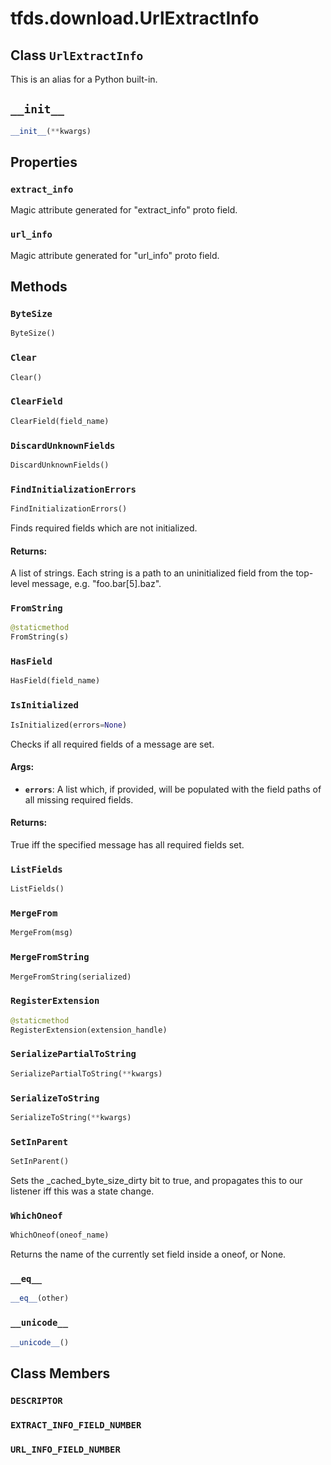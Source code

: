 <div itemscope itemtype="http://developers.google.com/ReferenceObject">
<meta itemprop="name" content="tfds.download.UrlExtractInfo" />
<meta itemprop="path" content="Stable" />
<meta itemprop="property" content="extract_info"/>
<meta itemprop="property" content="url_info"/>
<meta itemprop="property" content="ByteSize"/>
<meta itemprop="property" content="Clear"/>
<meta itemprop="property" content="ClearField"/>
<meta itemprop="property" content="DiscardUnknownFields"/>
<meta itemprop="property" content="FindInitializationErrors"/>
<meta itemprop="property" content="FromString"/>
<meta itemprop="property" content="HasField"/>
<meta itemprop="property" content="IsInitialized"/>
<meta itemprop="property" content="ListFields"/>
<meta itemprop="property" content="MergeFrom"/>
<meta itemprop="property" content="MergeFromString"/>
<meta itemprop="property" content="RegisterExtension"/>
<meta itemprop="property" content="SerializePartialToString"/>
<meta itemprop="property" content="SerializeToString"/>
<meta itemprop="property" content="SetInParent"/>
<meta itemprop="property" content="WhichOneof"/>
<meta itemprop="property" content="__eq__"/>
<meta itemprop="property" content="__init__"/>
<meta itemprop="property" content="__unicode__"/>
<meta itemprop="property" content="DESCRIPTOR"/>
<meta itemprop="property" content="EXTRACT_INFO_FIELD_NUMBER"/>
<meta itemprop="property" content="URL_INFO_FIELD_NUMBER"/>
</div>

# tfds.download.UrlExtractInfo

## Class `UrlExtractInfo`





This is an alias for a Python built-in.



<h2 id="__init__"><code>__init__</code></h2>

``` python
__init__(**kwargs)
```





## Properties

<h3 id="extract_info"><code>extract_info</code></h3>

Magic attribute generated for "extract_info" proto field.

<h3 id="url_info"><code>url_info</code></h3>

Magic attribute generated for "url_info" proto field.



## Methods

<h3 id="ByteSize"><code>ByteSize</code></h3>

``` python
ByteSize()
```



<h3 id="Clear"><code>Clear</code></h3>

``` python
Clear()
```



<h3 id="ClearField"><code>ClearField</code></h3>

``` python
ClearField(field_name)
```



<h3 id="DiscardUnknownFields"><code>DiscardUnknownFields</code></h3>

``` python
DiscardUnknownFields()
```



<h3 id="FindInitializationErrors"><code>FindInitializationErrors</code></h3>

``` python
FindInitializationErrors()
```

Finds required fields which are not initialized.

#### Returns:

A list of strings.  Each string is a path to an uninitialized field from
the top-level message, e.g. "foo.bar[5].baz".

<h3 id="FromString"><code>FromString</code></h3>

``` python
@staticmethod
FromString(s)
```



<h3 id="HasField"><code>HasField</code></h3>

``` python
HasField(field_name)
```



<h3 id="IsInitialized"><code>IsInitialized</code></h3>

``` python
IsInitialized(errors=None)
```

Checks if all required fields of a message are set.

#### Args:

* <b>`errors`</b>:  A list which, if provided, will be populated with the field
           paths of all missing required fields.


#### Returns:

True iff the specified message has all required fields set.

<h3 id="ListFields"><code>ListFields</code></h3>

``` python
ListFields()
```



<h3 id="MergeFrom"><code>MergeFrom</code></h3>

``` python
MergeFrom(msg)
```



<h3 id="MergeFromString"><code>MergeFromString</code></h3>

``` python
MergeFromString(serialized)
```



<h3 id="RegisterExtension"><code>RegisterExtension</code></h3>

``` python
@staticmethod
RegisterExtension(extension_handle)
```



<h3 id="SerializePartialToString"><code>SerializePartialToString</code></h3>

``` python
SerializePartialToString(**kwargs)
```



<h3 id="SerializeToString"><code>SerializeToString</code></h3>

``` python
SerializeToString(**kwargs)
```



<h3 id="SetInParent"><code>SetInParent</code></h3>

``` python
SetInParent()
```

Sets the _cached_byte_size_dirty bit to true,
and propagates this to our listener iff this was a state change.

<h3 id="WhichOneof"><code>WhichOneof</code></h3>

``` python
WhichOneof(oneof_name)
```

Returns the name of the currently set field inside a oneof, or None.

<h3 id="__eq__"><code>__eq__</code></h3>

``` python
__eq__(other)
```



<h3 id="__unicode__"><code>__unicode__</code></h3>

``` python
__unicode__()
```





## Class Members

<h3 id="DESCRIPTOR"><code>DESCRIPTOR</code></h3>

<h3 id="EXTRACT_INFO_FIELD_NUMBER"><code>EXTRACT_INFO_FIELD_NUMBER</code></h3>

<h3 id="URL_INFO_FIELD_NUMBER"><code>URL_INFO_FIELD_NUMBER</code></h3>

